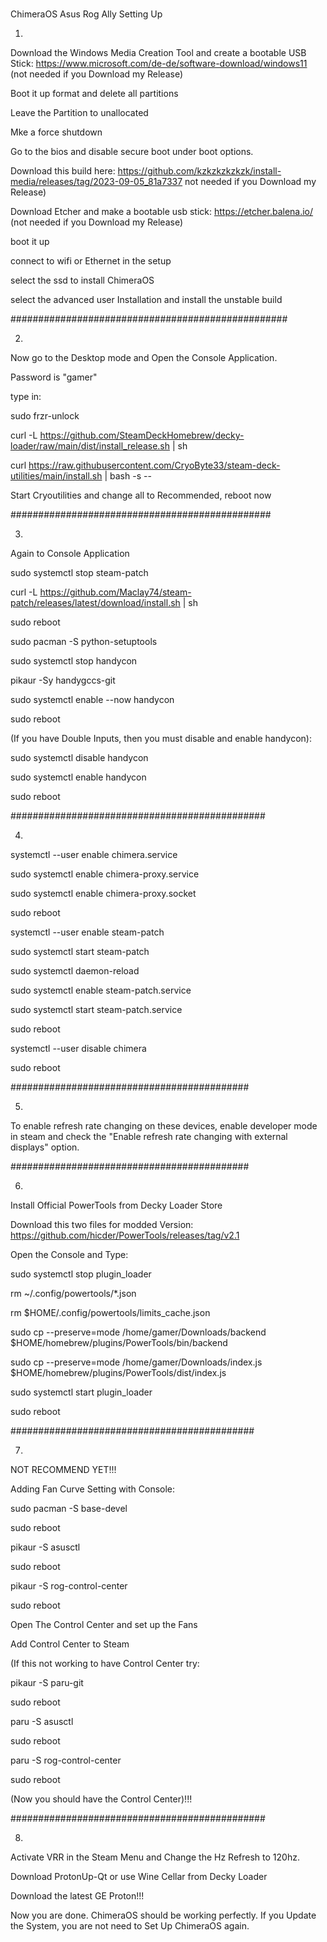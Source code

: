 # 
ChimeraOS Asus Rog Ally Setting Up

1.

Download the Windows Media Creation Tool and create a bootable USB Stick: https://www.microsoft.com/de-de/software-download/windows11 (not needed if you Download my Release)

Boot it up format and delete all partitions

Leave the Partition to unallocated

Mke a force shutdown

Go to the bios and disable secure boot under boot options.

Download this build here: https://github.com/kzkzkzkzkzk/install-media/releases/tag/2023-09-05_81a7337 not needed if you Download my Release)

Download Etcher and make a bootable usb stick: https://etcher.balena.io/ (not needed if you Download my Release)


boot it up

connect to wifi or Ethernet in the setup

select the ssd to install ChimeraOS

select the advanced user Installation and install the unstable build

##################################################

2.

Now go to the Desktop mode and Open the Console Application.

Password is "gamer"

type in:

sudo frzr-unlock

curl -L https://github.com/SteamDeckHomebrew/decky-loader/raw/main/dist/install_release.sh | sh

curl https://raw.githubusercontent.com/CryoByte33/steam-deck-utilities/main/install.sh | bash -s --

Start Cryoutilities and change all to Recommended, reboot now

###############################################

3.

Again to Console Application

sudo systemctl stop steam-patch

curl -L https://github.com/Maclay74/steam-patch/releases/latest/download/install.sh | sh

sudo reboot
 
sudo pacman -S python-setuptools

sudo systemctl stop handycon

pikaur -Sy handygccs-git

sudo systemctl enable --now handycon

sudo reboot

(If you have Double Inputs, then you must disable and enable handycon):

sudo systemctl disable handycon

sudo systemctl enable handycon

sudo reboot

##############################################

4.

systemctl --user enable chimera.service

sudo systemctl enable chimera-proxy.service

sudo systemctl enable chimera-proxy.socket

sudo reboot

systemctl --user enable steam-patch

sudo systemctl start steam-patch

sudo systemctl daemon-reload

sudo systemctl enable steam-patch.service

sudo systemctl start steam-patch.service

sudo reboot

systemctl --user disable chimera

sudo reboot

###########################################

5.
 
To enable refresh rate changing on these devices, enable developer mode in steam and check the "Enable refresh rate changing with external displays" option.

###########################################

6.

Install Official PowerTools from Decky Loader Store

Download this two files for modded Version: https://github.com/hicder/PowerTools/releases/tag/v2.1

Open the Console and Type:

sudo systemctl stop plugin_loader

rm ~/.config/powertools/*.json

rm $HOME/.config/powertools/limits_cache.json

sudo cp --preserve=mode /home/gamer/Downloads/backend $HOME/homebrew/plugins/PowerTools/bin/backend

sudo cp --preserve=mode /home/gamer/Downloads/index.js $HOME/homebrew/plugins/PowerTools/dist/index.js

sudo systemctl start plugin_loader

sudo reboot

############################################

7.

NOT RECOMMEND YET!!!

Adding Fan Curve Setting with Console:

sudo pacman -S base-devel

sudo reboot

pikaur -S asusctl

sudo reboot

pikaur -S rog-control-center

sudo reboot

Open The Control Center and set up the Fans 

Add Control Center to Steam

(If this not working to have Control Center try:

pikaur -S paru-git

sudo reboot

paru -S asusctl

sudo reboot 

paru -S rog-control-center 

sudo reboot

(Now you should have the Control Center)!!!

##############################################

8.

Activate VRR in the Steam Menu and Change the Hz Refresh to 120hz.

Download ProtonUp-Qt or use Wine Cellar from Decky Loader 

Download the latest GE Proton!!!

Now you are done. ChimeraOS should be working perfectly. If you Update the System, you are not need to Set Up ChimeraOS again.
